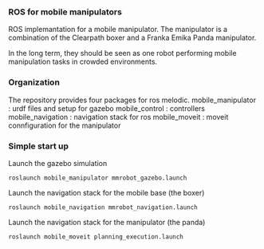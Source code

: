 ### ROS for mobile manipulators

ROS implemantation for a mobile manipulator. The manipulator is a combination of the
Clearpath boxer and a Franka Emika Panda manipulator.

In the long term, they should be seen as one robot performing mobile manipulation tasks
in crowded environments.

### Organization
The repository provides four packages for ros melodic. 
mobile_manipulator : urdf files and setup for gazebo
mobile_control : controllers
mobile_navigation : navigation stack for ros
mobile_moveit : moveit connfiguration for the manipulator

### Simple start up
Launch the gazebo simulation
```
roslaunch mobile_manipulator mmrobot_gazebo.launch
```

Launch the navigation stack for the mobile base (the boxer)
```
roslaunch mobile_navigation mmrobot_navigation.launch
```

Launch the navigation stack for the manipulator (the panda)
```
roslaunch mobile_moveit planning_execution.launch
```

